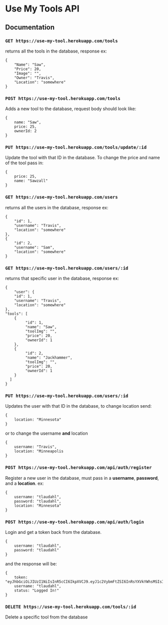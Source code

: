 # Use My Tools API

## Documentation

### `GET https://use-my-tool.herokuapp.com/tools`

returns all the tools in the database, response ex:

    { 
        "Name": "Saw",
        "Price": 20,
        "Image": "",
        "Owner": "Travis",
        "Location": "somewhere" 
    }

### `POST https://use-my-tool.herokuapp.com/tools`
Adds a new tool to the database, request body should look like: 

    {
        name: "Saw",
        price: 25,
        ownerId: 2
    }

### `PUT https://use-my-tool.herokuapp.com/tools/update/:id`
Update the tool with that ID in the database. To change the price and name of the tool pass in:

    {
        price: 25,
        name: "Sawzall"
    }

### `GET https://use-my-tool.herokuapp.com/users`
returns all the users in the database, response ex:

    {
        "id": 1,
        "username": "Travis",
        "location": "somewhere"
    },
    {
        "id": 2,
        "username": "Sam",
        "location": "somewhere"
    }

### `GET https://use-my-tool.herokuapp.com/users/:id`
returns that specific user in the database, response ex:

    {
        "user": {
        "id": 1,
        "username": "Travis",
        "location": "somewhere"
    },
    "tools": [
        {
             "id": 1,
             "name": "Saw",
             "toolImg": "",
             "price": 20,
             "ownerId": 1
        },
        {
             "id": 2,
             "name": "Jackhammer",
             "toolImg": "",
             "price": 20,
             "ownerId": 1
        }
      ]
    }

### `PUT https://use-my-tool.herokuapp.com/users/:id`
Updates the user with that ID in the database, to change location send:

    {
        location: "Minnesota"
    }

or to change the username **and** location

    {
        username: "Travis",
        location: "Minneapolis
    }

### `POST https://use-my-tool.herokuapp.com/api/auth/register`
Register a new user in the database, must pass in a **username**, **password**, and a **location**. ex:

    {
        username: "tlaudahl",
        password: "tlaudahl",
        location: "Minnesota"
    }

### `POST https://use-my-tool.herokuapp.com/api/auth/login`

Login and get a token back from the database.

    {
        username: "tlaudahl",
        password: "tlaudahl"
    }
and the response will be:

    {
        token: "eyJhbGciOiJIUzI1NiIsInR5cCI6IkpXVCJ9.eyJ1c2VybmFtZSI6InRsYXVkYWhsMSIsImlhdCI6MTU3NDEyOD",
        username: "tlaudahl",
        status: "Logged In!"
    }
    
    
### `DELETE https://use-my-tool.herokuapp.com/tools/:id`

Delete a specific tool from the database